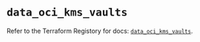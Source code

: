 # `data_oci_kms_vaults`

Refer to the Terraform Registory for docs: [`data_oci_kms_vaults`](https://registry.terraform.io/providers/oracle/oci/6.18.0/docs/data-sources/kms_vaults).

